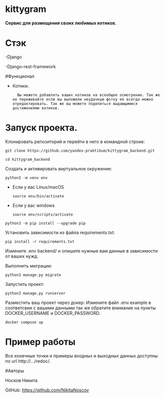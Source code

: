 # kittygram

**Сервис для размещения своих любимых котиков.**

# Стэк

-Django

-Django-rest-framework

#Функционал

- Котики.

        Вы можете добавлять ваших котиков на всеобщее осмотрение. Так же не переживайте если вы выложили неудачную фотку ее всегда можно отредактировать. Так же вы можете поделиться выдающимися достижениями котиков.
  

# Запуск проекта.

Клонировать репозиторий и перейти в него в командной строке:

```
git clone https://github.com/yandex-praktikum/kittygram_backend.git
```

```
cd kittygram_backend
```

Cоздать и активировать виртуальное окружение:

```
python3 -m venv env
```

* Если у вас Linux/macOS

    ```
    source env/bin/activate
    ```

* Если у вас windows

    ```
    source env/scripts/activate
    ```

```
python3 -m pip install --upgrade pip
```

Установить зависимости из файла requirements.txt:

```
pip install -r requirements.txt
```

Измените .env backend/ и опишите нужные вам данные в зависимости от ваших нужд.

Выполнить миграции:

```
python3 manage.py migrate
```

Запустить проект:

```
python3 manage.py runserver
```

Разместить ваш проект через докер: Измените файл .env.example в соответсвии с вашими данными так же обратите внимание на пункты DOCKER_USERNAME и DOCKER_PASSWORD.
```
docker compose up
```

# Пример работы

Все конечные точки и примеры входных и выходных данных доступны по url http://.../redoc/.


#Авторы

Носков Никита 

GitHub: 
https://github.com/NikitaNoscov
